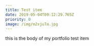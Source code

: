 ```yaml
---
title: Test item
date: 2019-05-04T09:12:29.765Z
priority: 0
image: /img/m2xju7a.jpg
---
```

this is the body of my portfolio test item
